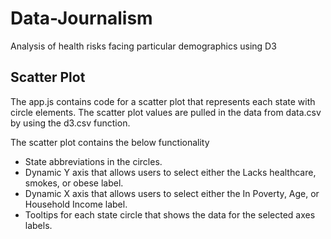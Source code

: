 # Data-Journalism
Analysis of health risks facing particular demographics using D3

## Scatter Plot
The app.js contains code for a scatter plot that represents each state with circle elements. The scatter plot values are pulled in the data from data.csv by using the d3.csv function. 


The scatter plot contains the below functionality

* State abbreviations in the circles.
* Dynamic Y axis that allows users to select either the Lacks healthcare, smokes, or obese label.
* Dynamic X axis that allows users to select either the In Poverty, Age, or Household Income label.
* Tooltips for each state circle that shows the data for the selected axes labels.
